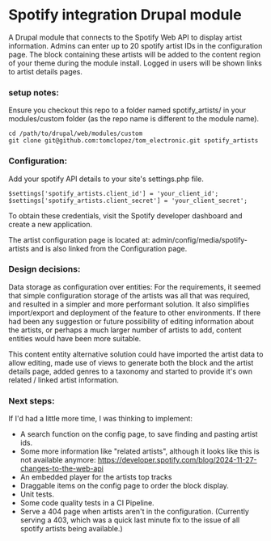 # Spotify integration Drupal module
A Drupal module that connects to the Spotify Web API to display artist information. 
Admins can enter up to 20 spotify artist IDs in the configuration page.
The block containing these artists will be added to the content region of your theme during the module install.
Logged in users will be shown links to artist details pages.

### setup notes:
Ensure you checkout this repo to a folder named spotify_artists/ in your modules/custom folder
(as the repo name is different to the module name).
```
cd /path/to/drupal/web/modules/custom
git clone git@github.com:tomclopez/tom_electronic.git spotify_artists
```

### Configuration:

Add your spotify API details to your site's settings.php file.
```
$settings['spotify_artists.client_id'] = 'your_client_id';
$settings['spotify_artists.client_secret'] = 'your_client_secret';
```
To obtain these credentials, visit the Spotify developer dashboard and create a new application.

The artist configuration page is located at: admin/config/media/spotify-artists and is also linked from the Configuration page.

### Design decisions:
Data storage as configuration over entities:
  For the requirements, it seemed that simple configuration storage of the artists was all that was required, and resulted in a simpler and more performant solution. It also simplifies import/export and deployment of the feature to other environments. 
  If there had been any suggestion or future possibility of editing information about the artists, or perhaps a much larger number of artists to add, content entities would have been more suitable.
  
  
This content entity alternative solution could have imported the artist data to allow editing, made use of views to generate both the block and the artist details page, added genres to a taxonomy and started to provide it's own related / linked artist information.
  
  
### Next steps:
If I'd had a little more time, I was thinking to implement:
* A search function on the config page, to save finding and pasting artist ids.
* Some more information like "related artists", although it looks like this is not available anymore: https://developer.spotify.com/blog/2024-11-27-changes-to-the-web-api
* An embedded player for the artists top tracks
* Draggable items on the config page to order the block display.
* Unit tests.
* Some code quality tests in a CI Pipeline.
* Serve a 404 page when artists aren't in the configuration. (Currently serving a 403, which was a quick last minute fix to the issue of all spotify artists being available.)
